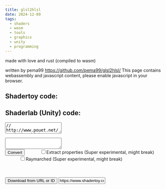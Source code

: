 ```yaml
---
title: glsl2hlsl
date: 2024-12-09
tags:
  - shaders
  - wasm
  - tools
  - graphics
  - unity
  - programming
---
```


made with love and rust (compiled to wasm)

written by pema99 https://github.com/pema99/glsl2hlsl/
<noscript>This page contains webassembly and javascript content, please enable javascript in your browser.</noscript>
<div class="areas">
  <h2>Shadertoy code:</h2>
  <h2>Shaderlab (Unity) code:</h2>
  <textarea id="in">
// http://www.pouet.net/prod.php?which=57245
// If you intend to reuse this shader, please add credits to 'Danilo Guanabara'

#define t iTime
#define r iResolution.xy

void mainImage( out vec4 fragColor, in vec2 fragCoord ){
	vec3 c;
	float l,z=t;
	for(int i=0;i
		<3;i++) {
		vec2 uv,p=fragCoord.xy/r;
		uv=p;
		p-=.5;
		p.x*=r.x/r.y;
		z+=.07;
		l=length(p);
		uv+=p/l*(sin(z)+1.)*abs(sin(l*9.-z*2.));
		c[i]=.01/length(abs(mod(uv,1.)-.5));
	}
	fragColor=vec4(c/l,t);
}
    </textarea>
  <textarea id="out"></textarea>
</div>
<input id="convert" type="button" value="Convert" />
<input type="checkbox" id="extract" style="margin-left:10%;"></input>Extract properties (Super experimental, might break) <input type="checkbox" id="raymarch" style="margin-left:10%;"></input>Raymarched (Super experimental, might break) <br>
<br>
<div id="links"></div>
<br>
<br>
<input id="download" type="button" value="Download from URL or ID">
<input id="shader" value="https://www.shadertoy.com/view/XsXXDn" style="width:30%">
<br>
<br>
<br>
<link href="./glsl2hlsl.css" rel="stylesheet" type="text/css">
<script src="./glsl2hlsl/bootstrap.js"></script>